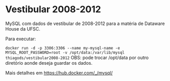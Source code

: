 # Vestibular 2008-2012

MySQL com dados de vestibular de 2008-2012 para a matéria de Dataware House da UFSC.

Para executar:

```docker run -d -p 3306:3306 --name my-mysql-name -e MYSQL_ROOT_PASSWORD=root -v /opt/data:/var/lib/mysql thiagods/vestibular2008-2012```
OBS: pode trocar /opt/data por outro diretório aonde deseja guardar os dados.

Mais detalhes em https://hub.docker.com/_/mysql/
